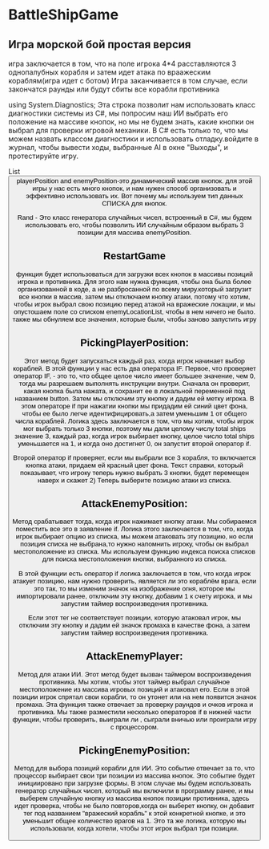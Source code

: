 # BattleShipGame
## Игра морской бой простая версия
игра заключается в том, что на поле игрока 4*4 расставляются 3 однопалубных корабля и затем идет атака по враажеским кораблям(игра идет с ботом)
Игра заканчивается в том случае, если закончатся раунды или будут сбиты все корабли противника 

using System.Diagnostics;
Эта строка позволит нам использовать класс диагностики системы из C#, мы попросим наш ИИ выбрать его положение на массиве кнопок, но мы не будем знать, какие кнопки он выбрал для проверки игровой механики. 
В C# есть только то, что мы можем назвать классом диагностики и использовать отладку.войдите в журнал, чтобы вывести ходы, выбранные AI в окне "Выходы", и протестируйте игру.

List<Button> playerPosition and enemyPosition-это динамический массив кнопок. для этой игры у нас есть много кнопок, и нам нужен способ организовать и эффективно использовать их. 
Вот почему мы используем тип данных СПИСКА для кнопок.

Rand - Это класс генератора случайных чисел, встроенный в C#, мы будем использовать его, чтобы позволить ИИ случайным образом выбрать 3 позиции для массива enemyPosition.

## RestartGame 
  функция будет использоваться для загрузки всех кнопок в массивы позиций игрока и противника. 
Для этого нам нужна функция, чтобы она была более организованной в коде, а не разбросанной по всему миру.который загрузит все кнопки в массив, 
затем мы отключаем кнопку атаки, потому что хотим, чтобы игрок выбрал свою позицию перед атакой на вражеские локации, и мы опустошаем поле со списком enemyLocationList,
 чтобы в нем ничего не было. также мы обнуляем все значения, которые были, чтобы заново запустить игру

## PickingPlayerPosition:
Этот метод будет запускаться каждый раз, когда игрок начинает выбор кораблей. В этой функции у нас есть два оператора IF. 
Первое, что проверяет оператор IF, - это то, что общее целое число имеет большее значение, чем 0,  тогда мы разрешаем выполнять инструкции внутри. 
Сначала он проверит, какая кнопка была нажата, и сохранит ее в локальной переменной под названием button. Затем мы отключим эту кнопку и дадим ей метку игрока. 
 В этом операторе if при нажатии кнопки мы придадим ей синий цвет фона, чтобы ее было легче идентифицировать,а затем уменьшим 1 от общего числа кораблей. 
Логика здесь заключается в том, что мы хотим, чтобы игрок мог выбрать только 3 кнопки, поэтому мы дали целому числу total ships значение 3, 
каждый раз, когда игрок выбирает кнопку, целое число total ships уменьшается на 1, и когда оно достигнет 0, он запустит второй оператор if.

Второй оператор if проверяет, если мы выбрали все 3 корабля, то включается кнопка атаки, придаем ей красный цвет фона. 
Текст справки, который показывает, что игроку теперь нужно выбрать 3 кнопки, будет перемещен наверх и скажет 2) Теперь выберите позицию атаки из списка. 

## AttackEnemyPosition:
Метод срабатывает тогда, когда игрок нажимает кнопку атаки. Мы собираемся поместить все это в заявление if. 
Логика этого заключается в том, что, когда игрок выбирает опцию из списка, мы можем атаковать эту позицию, но если позиция списка не выбрана,то нужно напомнить игроку, 
чтобы он выбрал местоположение из списка.
 Мы используем функцию индекса поиска списков для поиска местоположения кнопки, выбранного из списка. 

В этой функции есть оператор if логика заключается в том, что когда игрок атакует позицию, нам нужно проверить, является ли это кораблём врага, если это так, 
то мы изменим значок на изображение огня, которое мы импортировали ранее, отключим эту кнопку, добавим 1 к счету игрока, и мы запустим таймер воспроизведения противника.

Если этот тег не соответствует позиции, которую атаковал игрок, мы отключим эту кнопку и дадим ей значок промаха в качестве фона, а затем запустим таймер воспроизведения противника.

## AttackEnemyPlayer:
Метод для атаки ИИ. Этот метод будет вызван таймером воспроизведения противника. 
Мы хотим, чтобы этот таймер выбрал случайное местоположение из массива игровых позиций и атаковал его. Если в этой позиции игрок спрятал свои корабли, то он утонет или на нем появится значок промаха. 
 Эта функция также отвечает за проверку раундов и очков игрока и противника. 
Мы также разместили несколько операторов if в нижней части функции, чтобы проверить, выиграли ли , сыграли вничью или проиграли игру с процессором. 

## PickingEnemyPosition:
Метод для выбора позиций корабли для ИИ. Это событие отвечает за то, что процессор выбирает свои три позиции из массива кнопок. Это событие будет инициировано при загрузке формы. 
В этом случае мы будем использовать генератор случайных чисел, который мы включили в программу ранее, и мы выберем случайную кнопку из массива кнопок позиции противника, здесь идет проверка, чтобы не было повторов,когда он выберет кнопку, 
он добавит тег под названием "вражеский корабль" к этой конкретной кнопке, и это уменьшит общее количество врагов на 1. Это та же логика, которую мы использовали, когда хотели, чтобы этот игрок выбрал три позиции. 

